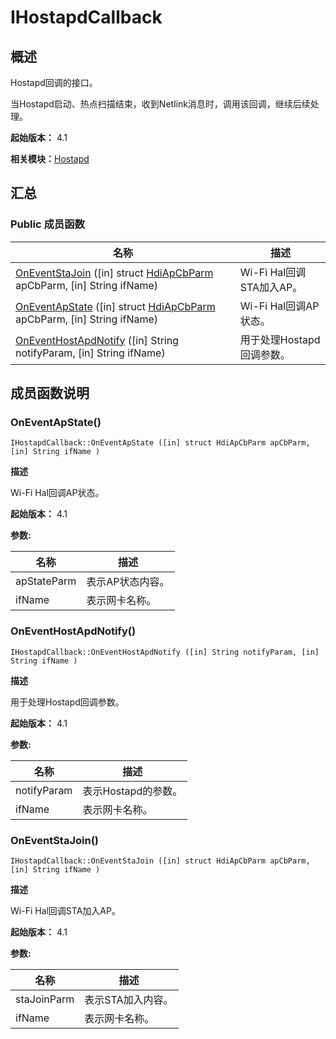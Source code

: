 # IHostapdCallback


## 概述

Hostapd回调的接口。

当Hostapd启动、热点扫描结束，收到Netlink消息时，调用该回调，继续后续处理。

**起始版本：** 4.1

**相关模块：**[Hostapd](_hostapd.md)


## 汇总


### Public 成员函数

| 名称 | 描述 | 
| -------- | -------- |
| [OnEventStaJoin](#oneventstajoin) ([in] struct [HdiApCbParm](_hdi_ap_cb_parm.md) apCbParm, [in] String ifName) | Wi-Fi Hal回调STA加入AP。 | 
| [OnEventApState](#oneventapstate) ([in] struct [HdiApCbParm](_hdi_ap_cb_parm.md) apCbParm, [in] String ifName) | Wi-Fi Hal回调AP状态。 | 
| [OnEventHostApdNotify](#oneventhostapdnotify) ([in] String notifyParam, [in] String ifName) | 用于处理Hostapd回调参数。 | 


## 成员函数说明


### OnEventApState()

```
IHostapdCallback::OnEventApState ([in] struct HdiApCbParm apCbParm, [in] String ifName )
```

**描述**


Wi-Fi Hal回调AP状态。

**起始版本：** 4.1

**参数:**

| 名称 | 描述 | 
| -------- | -------- |
| apStateParm | 表示AP状态内容。 | 
| ifName | 表示网卡名称。 | 


### OnEventHostApdNotify()

```
IHostapdCallback::OnEventHostApdNotify ([in] String notifyParam, [in] String ifName )
```

**描述**


用于处理Hostapd回调参数。

**起始版本：** 4.1

**参数:**

| 名称 | 描述 | 
| -------- | -------- |
| notifyParam | 表示Hostapd的参数。 | 
| ifName | 表示网卡名称。 | 


### OnEventStaJoin()

```
IHostapdCallback::OnEventStaJoin ([in] struct HdiApCbParm apCbParm, [in] String ifName )
```

**描述**


Wi-Fi Hal回调STA加入AP。

**起始版本：** 4.1

**参数:**

| 名称 | 描述 | 
| -------- | -------- |
| staJoinParm | 表示STA加入内容。 | 
| ifName | 表示网卡名称。 | 
